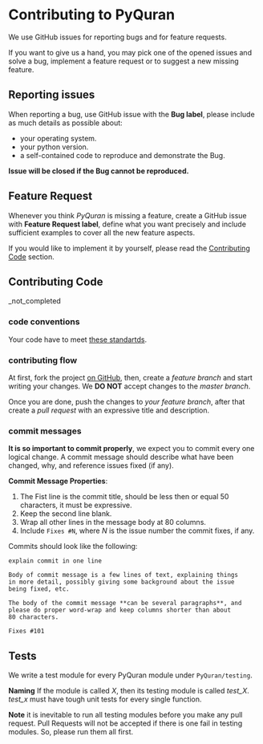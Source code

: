 Contributing to PyQuran
=======================
We use GitHub issues for reporting bugs and for feature requests.

If you want to give us a hand, you may pick one of the opened issues and solve a bug, implement a feature request
or to suggest a new missing feature.


## Reporting issues

When reporting a bug, use GitHub issue with the **Bug label**, please include  as 
much details as possible about:
- your operating system.
- your python version.
- a self-contained code to reproduce and demonstrate the Bug.

**Issue will be closed if the Bug cannot be reproduced.**


## Feature Request
Whenever you think *PyQuran* is missing a feature, create a GitHub issue with **Feature Request label**,
define what you want precisely and include sufficient examples to cover all the new feature aspects.

If you would like to implement it by yourself, please read the [Contributing Code](#contributing-code) section.



## Contributing Code

_not_completed


### code conventions
Your code have to meet [these standartds](code_conventions.md).


### contributing flow

At first, fork the project [on GitHub](https://github.com/TahaMagdy/PyQuran/),
then, create a *feature branch* and start writing your changes. 
We **DO NOT** accept changes to the *master branch*.

Once you are done, push the changes to *your feature branch*, after that create a *pull request*
with an expressive title and description.

### commit messages

**It is so important to commit properly**, we expect you to commit every one logical change.
A commit message should describe what have been changed, why, and reference issues fixed (if
any). 

**Commit Message Properties**:
1. The Fist line is the commit title, should be less then or equal 50 characters, it must be expressive.
2. Keep the second line blank.
3. Wrap all other lines in the message body at 80 columns.
4. Include `Fixes #N`, where _N_ is the issue number the commit
    fixes, if any.

Commits should look like the following:
```text
explain commit in one line

Body of commit message is a few lines of text, explaining things
in more detail, possibly giving some background about the issue
being fixed, etc.

The body of the commit message **can be several paragraphs**, and
please do proper word-wrap and keep columns shorter than about
80 characters.

Fixes #101
```


## Tests

We write a test module for every PyQuran module under `PyQuran/testing`.

**Naming**
If the module is called *X*, then its testing module is called *test_X*.
*test_x* must have tough unit tests for every single function. 


**Note** it is inevitable to run all testing modules before you make any pull
request. Pull Requests will not be accepted if there is one fail in testing
modules. So, please run them all first.
